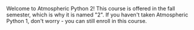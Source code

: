 Welcome to Atmospheric Python 2! 
This course is offered in the fall semester, which is why it is named "2".
If you haven't taken Atmospheric Python 1, don't worry - you can still enroll in this course.
